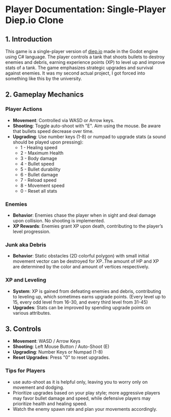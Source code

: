 
# Player Documentation: Single-Player Diep.io Clone

## 1. Introduction

This game is a single-player version of [diep.io](https://diep.io) made in the Godot engine using C# language. The player controls a tank that shoots bullets to destroy enemies and debris, earning experience points (XP) to level up and improve stats of a tank. The game emphasizes strategic upgrades and survival against enemies. It was my second actual project, I got forced into something like this by the university.

## 2. Gameplay Mechanics

### Player Actions
- **Movement**: Controlled via WASD or Arrow keys.
- **Shooting**: Toggle auto-shoot with "E". Aim using the mouse. Be aware that bullets speed decrease over time.
- **Upgrading**: Use number keys (1-8) or numpad to upgrade stats (a sound should be played upon pressing):
    - 1 - Healing speed
    - 2 - Maximum Health
    - 3 - Body damage
    - 4 - Bullet speed
    - 5 - Bullet durability
    - 6 - Bullet damage
    - 7 - Reload speed
    - 8 - Movement speed
    - 0 - Reset all stats

### Enemies
- **Behavior**: Enemies chase the player when in sight and deal damage upon collision. No shooting is implemented.
- **XP Rewards**: Enemies grant XP upon death, contributing to the player’s level progression.

### Junk aka Debris
- **Behavior**: Static obstacles (2D colorful polygon) with small initial movement vector can be destroyed for XP..The amount of HP and XP are determined by the color and amount of vertices respectively.

### XP and Leveling
- **System**: XP is gained from defeating enemies and debris, contributing to leveling up, which sometimes earns upgrade points. (Every level up to 15, every odd level from 16-30, and every third level from 31-45)
- **Upgrades**: Stats can be improved by spending upgrade points on various attributes.

## 3. Controls
- **Movement**: WASD / Arrow Keys
- **Shooting**: Left Mouse Button / Auto-Shoot (E)
- **Upgrading**: Number Keys or Numpad (1-8)
- **Reset Upgrades**: Press "0" to reset upgrades.

### Tips for Players
- use auto-shoot as it is helpful only, leaving you to worry only on movement and dodging.
- Prioritize upgrades based on your play style; more aggressive players may favor bullet damage and speed, while defensive players may prioritize health and healing speed.
- Watch the enemy spawn rate and plan your movements accordingly.